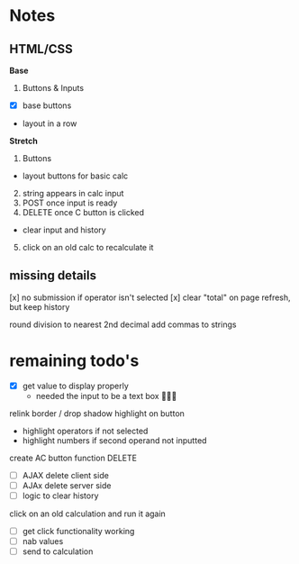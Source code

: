 # Notes

## HTML/CSS
**Base**
1. Buttons & Inputs
- [x] base buttons
- layout in a row

**Stretch**
1. Buttons
- layout buttons for basic calc
2. string appears in calc input
3. POST once input is ready
4. DELETE once C button is clicked
- clear input and history
5. click on an old calc to recalculate it 




## missing details
[x] no submission if operator isn't selected
[x] clear "total" on page refresh, but keep history

round division to nearest 2nd decimal
add commas to strings




# remaining todo's

- [x] get value to display properly
  - needed the input to be a text box 🤦🏻‍♂️

relink border / drop shadow highlight on button
- highlight operators if not selected
- highlight numbers if second operand not inputted

create AC button function DELETE
- [ ] AJAX delete client side
- [ ] AJAx delete server side
- [ ] logic to clear history

click on an old calculation and run it again
- [ ] get click functionality working
- [ ] nab values
- [ ] send to calculation